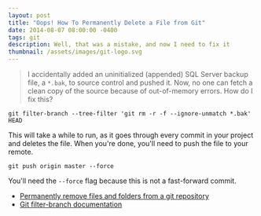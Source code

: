 ```yaml
---
layout: post
title: "Oops! How To Permanently Delete a File from Git"
date: 2014-08-07 08:00:00 -0400
tags: git
description: Well, that was a mistake, and now I need to fix it
thumbnail: /assets/images/git-logo.svg
---
```


> I accidentally added an uninitialized (appended) SQL Server backup file, a `*.bak`, to source control and pushed it. Now, no one can fetch a clean copy of the source because of out-of-memory errors. How do I fix this?

```
git filter-branch --tree-filter 'git rm -r -f --ignore-unmatch *.bak' HEAD
```

This will take a while to run, as it goes through every commit in your project and deletes the file. When you're done, you'll need to push the file to your remote.

```
git push origin master --force
```

You'll need the `--force` flag because this is not a fast-forward commit.

-   [Permanently remove files and folders from a git repository](http://dalibornasevic.com/posts/2-permanently-remove-files-and-folders-from-a-git-repository)
-   [Git filter-branch documentation](http://git-scm.com/docs/git-filter-branch)
